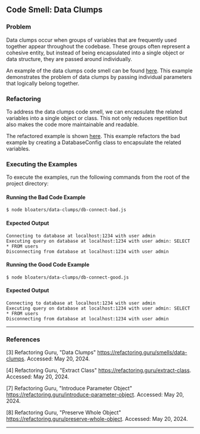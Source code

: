 ## Code Smell: Data Clumps

### Problem

Data clumps occur when groups of variables that are frequently used together appear throughout the codebase. These groups often represent a cohesive entity, but instead of being encapsulated into a single object or data structure, they are passed around individually.

An example of the data clumps code smell can be found [here](db-connect-bad.js). This example demonstrates the problem of data clumps by passing individual parameters that logically belong together.

### Refactoring

To address the data clumps code smell, we can encapsulate the related variables into a single object or class. This not only reduces repetition but also makes the code more maintainable and readable.

The refactored example is shown [here](db-connect-good.js). This example refactors the bad example by creating a DatabaseConfig class to encapsulate the related variables.

### Executing the Examples

To execute the examples, run the following commands from the root of the project directory:

#### Running the Bad Code Example

```
$ node bloaters/data-clumps/db-connect-bad.js
```

#### Expected Output

```
Connecting to database at localhost:1234 with user admin
Executing query on database at localhost:1234 with user admin: SELECT * FROM users
Disconnecting from database at localhost:1234 with user admin
```

#### Running the Good Code Example

```
$ node bloaters/data-clumps/db-connect-good.js
```

#### Expected Output

```
Connecting to database at localhost:1234 with user admin
Executing query on database at localhost:1234 with user admin: SELECT * FROM users
Disconnecting from database at localhost:1234 with user admin
```

---

### References

[3] Refactoring Guru, "Data Clumps" https://refactoring.guru/smells/data-clumps. Accessed: May 20, 2024.

[4] Refactoring Guru, "Extract Class" https://refactoring.guru/extract-class. Accessed: May 20, 2024.

[7] Refactoring Guru, "Introduce Parameter Object" https://refactoring.guru/introduce-parameter-object. Accessed: May 20, 2024.

[8] Refactoring Guru, "Preserve Whole Object" https://refactoring.guru/preserve-whole-object. Accessed: May 20, 2024.

---
